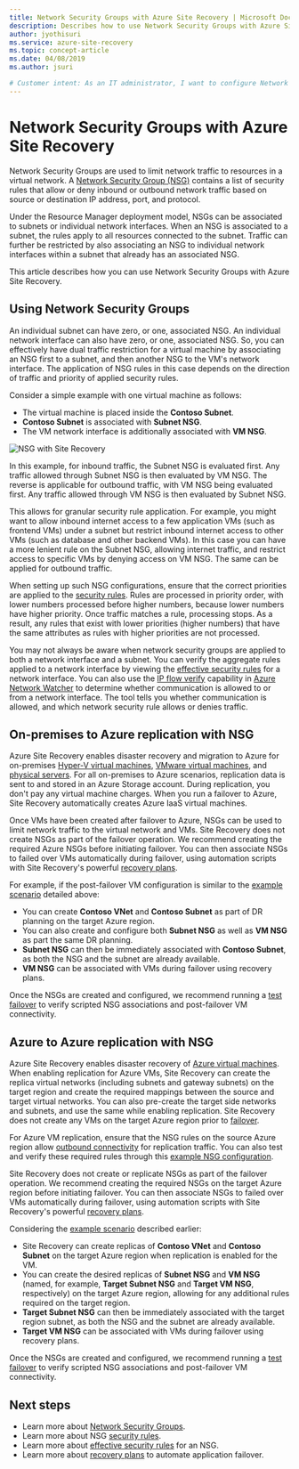 ```yaml
---
title: Network Security Groups with Azure Site Recovery | Microsoft Docs
description: Describes how to use Network Security Groups with Azure Site Recovery for disaster recovery and migration
author: jyothisuri
ms.service: azure-site-recovery
ms.topic: concept-article
ms.date: 04/08/2019
ms.author: jsuri

# Customer intent: As an IT administrator, I want to configure Network Security Groups for Azure Site Recovery, so that I can efficiently manage network traffic during disaster recovery and ensure secure connectivity for my virtual machines.
---
```

# Network Security Groups with Azure Site Recovery

Network Security Groups are used to limit network traffic to resources in a virtual network. A [Network Security Group (NSG)](../virtual-network/network-security-groups-overview.md#network-security-groups) contains a list of security rules that allow or deny inbound or outbound network traffic based on source or destination IP address, port, and protocol.

Under the Resource Manager deployment model, NSGs can be associated to subnets or individual network interfaces. When an NSG is associated to a subnet, the rules apply to all resources connected to the subnet. Traffic can further be restricted by also associating an NSG to individual network interfaces within a subnet that already has an associated NSG.

This article describes how you can use Network Security Groups with Azure Site Recovery.

## Using Network Security Groups

An individual subnet can have zero, or one, associated NSG. An individual network interface can also have zero, or one, associated NSG. So, you can effectively have dual traffic restriction for a virtual machine by associating an NSG first to a subnet, and then another NSG to the VM's network interface. The application of NSG rules in this case depends on the direction of traffic and priority of applied security rules.

Consider a simple example with one virtual machine as follows:
-    The virtual machine is placed inside the **Contoso Subnet**.
-    **Contoso Subnet** is associated with **Subnet NSG**.
-    The VM network interface is additionally associated with **VM NSG**.

![NSG with Site Recovery](./media/concepts-network-security-group-with-site-recovery/site-recovery-with-network-security-group.png)

In this example, for inbound traffic, the Subnet NSG is evaluated first. Any traffic allowed through Subnet NSG is then evaluated by VM NSG. The reverse is applicable for outbound traffic, with VM NSG being evaluated first. Any traffic allowed through VM NSG is then evaluated by Subnet NSG.

This allows for granular security rule application. For example, you might want to allow inbound internet access to a few application VMs (such as frontend VMs) under a subnet but restrict inbound internet access to other VMs (such as database and other backend VMs). In this case you can have a more lenient rule on the Subnet NSG, allowing internet traffic, and restrict access to specific VMs by denying access on VM NSG. The same can be applied for outbound traffic.

When setting up such NSG configurations, ensure that the correct priorities are applied to the [security rules](../virtual-network/network-security-groups-overview.md#security-rules). Rules are processed in priority order, with lower numbers processed before higher numbers, because lower numbers have higher priority. Once traffic matches a rule, processing stops. As a result, any rules that exist with lower priorities (higher numbers) that have the same attributes as rules with higher priorities are not processed.

You may not always be aware when network security groups are applied to both a network interface and a subnet. You can verify the aggregate rules applied to a network interface by viewing the [effective security rules](../virtual-network/virtual-network-network-interface.md#view-effective-security-rules) for a network interface. You can also use the [IP flow verify](../network-watcher/diagnose-vm-network-traffic-filtering-problem.md) capability in [Azure Network Watcher](../network-watcher/network-watcher-monitoring-overview.md) to determine whether communication is allowed to or from a network interface. The tool tells you whether communication is allowed, and which network security rule allows or denies traffic.

## On-premises to Azure replication with NSG

Azure Site Recovery enables disaster recovery and migration to Azure for on-premises [Hyper-V virtual machines](hyper-v-azure-architecture.md), [VMware virtual machines](vmware-azure-architecture.md), and [physical servers](physical-azure-architecture.md). For all on-premises to Azure scenarios, replication data is sent to and stored in an Azure Storage account. During replication, you don't pay any virtual machine charges. When you run a failover to Azure, Site Recovery automatically creates Azure IaaS virtual machines.

Once VMs have been created after failover to Azure, NSGs can be used to limit network traffic to the virtual network and VMs. Site Recovery does not create NSGs as part of the failover operation. We recommend creating the required Azure NSGs before initiating failover. You can then associate NSGs to failed over VMs automatically during failover, using automation scripts with Site Recovery's powerful [recovery plans](site-recovery-create-recovery-plans.md).

For example, if the post-failover VM configuration is similar to the [example scenario](concepts-network-security-group-with-site-recovery.md#using-network-security-groups) detailed above:
-    You can create **Contoso VNet** and **Contoso Subnet** as part of DR planning on the target Azure region.
-    You can also create and configure both **Subnet NSG** as well as **VM NSG** as part the same DR planning.
-    **Subnet NSG** can then be immediately associated with **Contoso Subnet**, as both the NSG and the subnet are already available.
-    **VM NSG** can be associated with VMs during failover using recovery plans.

Once the NSGs are created and configured, we recommend running a [test failover](site-recovery-test-failover-to-azure.md) to verify scripted NSG associations and post-failover VM connectivity.

## Azure to Azure replication with NSG

Azure Site Recovery enables disaster recovery of [Azure virtual machines](azure-to-azure-architecture.md). When enabling replication for Azure VMs, Site Recovery can create the replica virtual networks (including subnets and gateway subnets) on the target region and create the required mappings between the source and target virtual networks. You can also pre-create the target side networks and subnets, and use the same while enabling replication. Site Recovery does not create any VMs on the target Azure region prior to [failover](azure-to-azure-tutorial-failover-failback.md).

For Azure VM replication, ensure that the NSG rules on the source Azure region allow [outbound connectivity](azure-to-azure-about-networking.md#outbound-connectivity-using-service-tags) for replication traffic. You can also test and verify these required rules through this [example NSG configuration](azure-to-azure-about-networking.md#example-nsg-configuration).

Site Recovery does not create or replicate NSGs as part of the failover operation. We recommend creating the required NSGs on the target Azure region before initiating failover. You can then associate NSGs to failed over VMs automatically during failover, using automation scripts with Site Recovery's powerful [recovery plans](site-recovery-create-recovery-plans.md).

Considering the [example scenario](concepts-network-security-group-with-site-recovery.md#using-network-security-groups) described earlier:
-    Site Recovery can create replicas of **Contoso VNet** and **Contoso Subnet** on the target Azure region when replication is enabled for the VM.
-    You can create the desired replicas of **Subnet NSG** and **VM NSG** (named, for example, **Target Subnet NSG** and **Target VM NSG**, respectively) on the target Azure region, allowing for any additional rules required on the target region.
-    **Target Subnet NSG** can then be immediately associated with the target region subnet, as both the NSG and the subnet are already available.
-    **Target VM NSG** can be associated with VMs during failover using recovery plans.

Once the NSGs are created and configured, we recommend running a [test failover](azure-to-azure-tutorial-dr-drill.md) to verify scripted NSG associations and post-failover VM connectivity.

## Next steps

-    Learn more about [Network Security Groups](../virtual-network/network-security-groups-overview.md#network-security-groups).
-    Learn more about NSG [security rules](../virtual-network/network-security-groups-overview.md#security-rules).
-    Learn more about [effective security rules](../virtual-network/diagnose-network-traffic-filter-problem.md) for an NSG.
-    Learn more about [recovery plans](site-recovery-create-recovery-plans.md) to automate application failover.